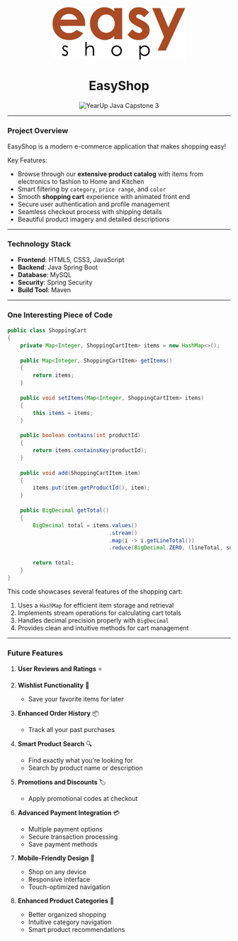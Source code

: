 <p align="center">
  <img src="src/main/resources/static/images/logo.png" alt="EasyShop Logo" width="300"/>
</p>

<h1 align="center">EasyShop</h1>

<p align="center">
    <img src="https://img.shields.io/badge/YearUp%20Java%20Capstone%203-blueviolet?style=for-the-badge" alt="YearUp Java Capstone 3" />
</p>

---

### Project Overview

EasyShop is a modern e-commerce application that makes shopping easy!

Key Features:
- Browse through our **extensive product catalog** with items from electronics to fashion to Home and Kitchen
- Smart filtering by `category`, `price range`, and `color` 
- Smooth **shopping cart** experience with animated front end
- Secure user authentication and profile management
- Seamless checkout process with shipping details
- Beautiful product imagery and detailed descriptions


---

### Technology Stack

- **Frontend**: HTML5, CSS3, JavaScript
- **Backend**: Java Spring Boot
- **Database**: MySQL
- **Security**: Spring Security
- **Build Tool**: Maven

---

### One Interesting Piece of Code


```java
public class ShoppingCart
{
    private Map<Integer, ShoppingCartItem> items = new HashMap<>();

    public Map<Integer, ShoppingCartItem> getItems()
    {
        return items;
    }

    public void setItems(Map<Integer, ShoppingCartItem> items)
    {
        this.items = items;
    }

    public boolean contains(int productId)
    {
        return items.containsKey(productId);
    }

    public void add(ShoppingCartItem item)
    {
        items.put(item.getProductId(), item);
    }

    public BigDecimal getTotal()
    {
        BigDecimal total = items.values()
                                .stream()
                                .map(i -> i.getLineTotal())
                                .reduce(BigDecimal.ZERO, (lineTotal, subTotal) -> subTotal.add(lineTotal));

        return total;
    }
}
```

This code showcases several features of the shopping cart:
1. Uses a `HashMap` for efficient item storage and retrieval
2. Implements stream operations for calculating cart totals
3. Handles decimal precision properly with `BigDecimal`
4. Provides clean and intuitive methods for cart management

---

### Future Features


1. **User Reviews and Ratings** ⭐

2. **Wishlist Functionality** 💝
   - Save your favorite items for later

3. **Enhanced Order History** 📦
   - Track all your past purchases

4. **Smart Product Search** 🔍
   - Find exactly what you're looking for
   - Search by product name or description

5. **Promotions and Discounts** 🏷️
   - Apply promotional codes at checkout

7. **Advanced Payment Integration** 💳
   - Multiple payment options
   - Secure transaction processing
   - Save payment methods

8. **Mobile-Friendly Design** 📱
   - Shop on any device
   - Responsive interface
   - Touch-optimized navigation

9. **Enhanced Product Categories** 📑
   - Better organized shopping
   - Intuitive category navigation
   - Smart product recommendations
